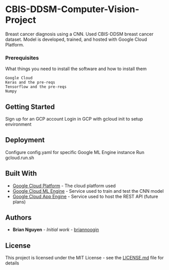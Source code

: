 # CBIS-DDSM-Computer-Vision-Project

Breast cancer diagnosis using a CNN. Used CBIS-DDSM breast cancer dataset. Model is developed, trained, and hosted with Google Cloud Platform.

### Prerequisites

What things you need to install the software and how to install them

```
Google Cloud 
Keras and the pre-reqs
Tensorflow and the pre-reqs
Numpy
```
## Getting Started

Sign up for an GCP account
Login in GCP with gcloud init to setup environment

## Deployment

Configure config.yaml for specific Google ML Engine instance
Run gcloud.run.sh

## Built With

* [Google Cloud Platform](https://cloud.google.com/) - The cloud platform used
* [Google Cloud ML Engine](https://cloud.google.com/ml-engine/docs/tensorflow/technical-overview) - Service used to train and test the CNN model
* [Google Cloud App Engine](https://cloud.google.com/appengine/) - Service used to host the REST API (future plans)

## Authors

* **Brian Nguyen** - *Initial work* - [briannoogin](https://github.com/briannoogin)

## License

This project is licensed under the MIT License - see the [LICENSE.md](LICENSE.md) file for details



